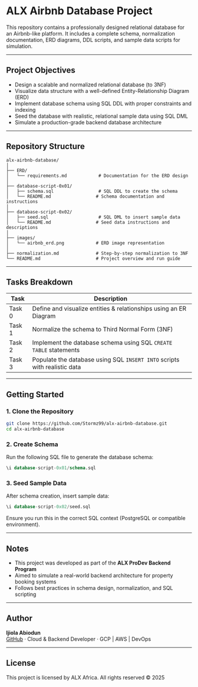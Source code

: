 #  ALX Airbnb Database Project

This repository contains a professionally designed relational database for an Airbnb-like platform. It includes a complete schema, normalization documentation, ERD diagrams, DDL scripts, and sample data scripts for simulation.

---

##  Project Objectives

- Design a scalable and normalized relational database (to 3NF)
- Visualize data structure with a well-defined Entity-Relationship Diagram (ERD)
- Implement database schema using SQL DDL with proper constraints and indexing
- Seed the database with realistic, relational sample data using SQL DML
- Simulate a production-grade backend database architecture

---

##  Repository Structure

```
alx-airbnb-database/
│
├── ERD/
│   └── requirements.md            # Documentation for the ERD design
│
├── database-script-0x01/
│   ├── schema.sql                 # SQL DDL to create the schema
│   └── README.md                 # Schema documentation and instructions
│
├── database-script-0x02/
│   ├── seed.sql                   # SQL DML to insert sample data
│   └── README.md                 # Seed data instructions and descriptions
│
├── images/
│   └── airbnb_erd.png            # ERD image representation
│
├── normalization.md              # Step-by-step normalization to 3NF
└── README.md                     # Project overview and run guide
```

---

##  Tasks Breakdown

| Task    | Description                                                                 |
|---------|-----------------------------------------------------------------------------|
| Task 0  | Define and visualize entities & relationships using an ER Diagram          |
| Task 1  | Normalize the schema to Third Normal Form (3NF)                            |
| Task 2  | Implement the database schema using SQL `CREATE TABLE` statements          |
| Task 3  | Populate the database using SQL `INSERT INTO` scripts with realistic data  |

---

##  Getting Started

### 1. Clone the Repository
```bash
git clone https://github.com/Stormz99/alx-airbnb-database.git
cd alx-airbnb-database
```

### 2. Create Schema
Run the following SQL file to generate the database schema:
```sql
\i database-script-0x01/schema.sql
```

### 3. Seed Sample Data
After schema creation, insert sample data:
```sql
\i database-script-0x02/seed.sql
```

Ensure you run this in the correct SQL context (PostgreSQL or compatible environment).

---

##  Notes
- This project was developed as part of the **ALX ProDev Backend Program**
- Aimed to simulate a real-world backend architecture for property booking systems
- Follows best practices in schema design, normalization, and SQL scripting

---

##  Author
**Ijiola Abiodun**  
[GitHub](https://github.com/Stormz99) · Cloud & Backend Developer · GCP | AWS | DevOps

---

##  License
This project is licensed by ALX Africa. All rights reserved © 2025
